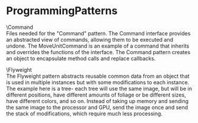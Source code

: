 ProgrammingPatterns
===================

\Command\
  Files needed for the "Command" pattern. The Command interface provides an abstracted 
  view of commands, allowing them to be executed and undone. The MoveUnitCommand is an
  example of a command that inherits and overrides the functions of the interface.
  The Command pattern creates an object to encapsulate method calls and replace callbacks.

\Flyweight\
  The Flyweight pattern abstracts reusable common data from an object that is used in 
  multiple instances but with some modifications to each instance. The example here is a 
  tree- each tree will use the same image, but will be in different positions, have different
  amounts of foliage or be different sizes, have different colors, and so on. Instead of 
  taking up memory and sending the same image to the processor and GPU, send the image
  once and send the stack of modifications, which require much less processing.
